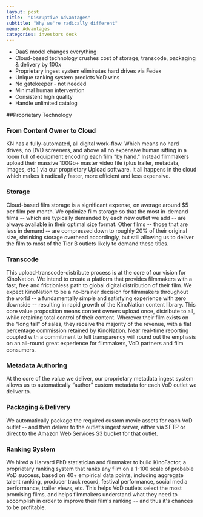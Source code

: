 ```yaml
---
layout: post
title:  "Disruptive Advantages"
subtitle: "Why we're radically different"
menu: Advantages
categories: investors deck
---
```

* DaaS model changes everything
* Cloud-based technology crushes cost of storage, transcode, packaging & delivery by 100x
* Proprietary ingest system eliminates hard drives via Fedex
* Unique ranking system predicts VoD wins
* No gatekeeper - not needed
* Minimal human intervention
* Consistent high quality
* Handle unlimited catalog 

<!--more-->

##Proprietary Technology

### From Content Owner to Cloud
KN has a fully-automated, all digital work-flow. Which means no hard drives, no DVD screeners, and above all no expensive human sitting in a room full of equipment encoding each film "by hand." Instead filmmakers upload their massive 100Gb+ master video file (plus trailer, metadata, images, etc.) via our proprietary Upload software. It all happens in the cloud which makes it radically faster, more efficient and less expensive.

### Storage
Cloud-based film storage is a significant expense, on average around $5 per film per month. We optimize film storage so that the most in-demand films -- which are typically demanded by each new outlet we add -- are always available in their optimal size format. Other films -- those that are less in demand -- are compressed down to roughly 20% of their original size, shrinking storage overhead accordingly, but still allowing us to deliver the film to most of the Tier B outlets likely to demand these titles.

### Transcode
This upload-transcode-distribute process is at the core of our vision for KinoNation.  We intend to create a platform that provides filmmakers with a fast, free and frictionless path to global digital distribution of their film.  We expect KinoNation to be a no-brainer decision for filmmakers throughout the world -- a fundamentally simple and satisfying experience with zero downside -- resulting in rapid growth of the KinoNation content library. This core value proposition means content owners upload once, distribute to all, while retaining total control of their content.  Wherever their film exists on the “long tail” of sales, they receive the majority of the revenue, with a flat percentage commission retained by KinoNation. Near real-time reporting coupled with a commitment to full transparency will round out the emphasis on an all-round great experience for filmmakers, VoD partners and film consumers.

### Metadata Authoring
At the core of the value we deliver, our proprietary metadata ingest system allows us to automatically “author” custom metadata for each VoD outlet we deliver to.

### Packaging & Delivery
We automatically package the required custom movie assets for each VoD outlet -- and then deliver to the outlet’s ingest server, either via SFTP or direct to the Amazon Web Services S3 bucket for that outlet.

### Ranking System
We hired a Harvard PhD statistician and filmmaker to build KinoFactor, a proprietary ranking system that ranks any film on a 1-100 scale of probable VoD success, based on 40+ empirical data points, including aggregate talent ranking, producer track record, festival performance, social media performance, trailer views, etc. This helps VoD outlets select the most promising films, and helps filmmakers understand what they need to accomplish in order to improve their film's ranking -- and thus it's chances to be profitable.
